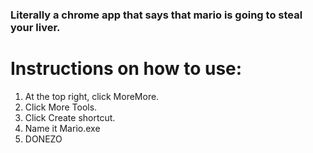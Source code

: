 ### Literally a chrome app that says that mario is going to steal your liver.

# Instructions on how to use:

1. At the top right, click MoreMore.
2. Click More Tools.
3. Click Create shortcut.
4. Name it Mario.exe
5. DONEZO

